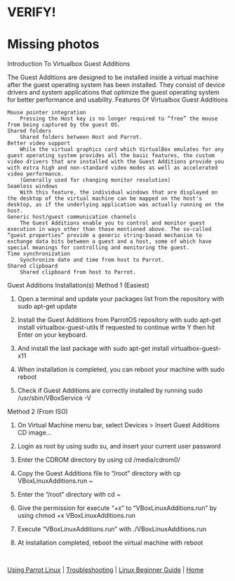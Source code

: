 # VERIFY!
# Missing photos

Introduction To Virtualbox Guest Additions

The Guest Additions are designed to be installed inside a virtual machine after the guest operating system has been installed.
They consist of device drivers and system applications that optimize the guest operating system for better performance and usability.
Features Of Virtualbox Guest Additions

    Mouse pointer integration
        Pressing the Host key is no longer required to “free” the mouse from being captured by the guest OS.
    Shared folders
        Shared folders between Host and Parrot.
    Better video support
        While the virtual graphics card which VirtualBox emulates for any guest operating system provides all the basic features, the custom video drivers that are installed with the Guest Additions provide you with extra high and non-standard video modes as well as accelerated video performance.
        (Generally used for changing monitor resolution)
    Seamless windows
        With this feature, the individual windows that are displayed on the desktop of the virtual machine can be mapped on the host's desktop, as if the underlying application was actually running on the host.
    Generic host/guest communication channels
        The Guest Additions enable you to control and monitor guest execution in ways other than those mentioned above. The so-called “guest properties” provide a generic string-based mechanism to exchange data bits between a guest and a host, some of which have special meanings for controlling and monitoring the guest.
    Time synchronization
        Synchronize date and time from host to Parrot.
    Shared clipboard
        Shared clipboard from host to Parrot.

Guest Additions Installation(s)
Method 1 (Easiest)

1. Open a terminal and update your packages list from the repository with sudo apt-get update



2. Install the Guest Additions from ParrotOS repository with sudo apt-get install virtualbox-guest-utils
If requested to continue write Y then hit Enter on your keyboard.



3. And install the last package with sudo apt-get install virtualbox-guest-x11



4. When installation is completed, you can reboot your machine with sudo reboot



5. Check if Guest Additions are correctly installed by running sudo /usr/sbin/VBoxService -V


Method 2 (From ISO)

1. On Virtual Machine menu bar, select Devices > Insert Guest Additions CD image…



2. Login as root by using sudo su, and insert your current user password



3. Enter the CDROM directory by using cd /media/cdrom0/



4. Copy the Guest Additions file to “/root” directory with cp VBoxLinuxAdditions.run ~



5. Enter the “/root” directory with cd ~



6. Give the permission for execute “+x” to “VBoxLinuxAdditions.run” by using chmod +x VBoxLinuxAdditions.run



7. Execute “VBoxLinuxAdditions.run” with ./VBoxLinuxAdditions.run



8. At installation completed, reboot the virtual machine with reboot

&nbsp;

[Using Parrot Linux](https://www.parrotsec.org/docs/info/startpage/) | [Troubleshooting](https://www.parrotsec.org/docs/trbl/trbl-start/) | [Linux Beginner Guide](https://www.parrotsec.org/docs/library/lbg-start/) | [Home](https://www.parrotsec.org/docs/) 